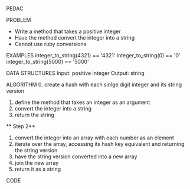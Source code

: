 PEDAC

PROBLEM
- Write a method that takes a positive integer
- Have the method convert the integer into a string
- Cannot use ruby conversions


EXAMPLES
integer_to_string(4321) == '4321'
integer_to_string(0) == '0'
integer_to_string(5000) == '5000'

DATA STRUCTURES
Input: positive integer
Output: string


ALGORITHM
0. create a hash with each sinlge digit integer and its string version
1. define the method that takes an integer as an argument
2. convert the integer into a string
3. return the string

** Step 2**
1. convert the integer into an array with each number as an element
2.  iterate over the array, accessing its hash key equivalent and returning the string version
3. have the string version converted into a new array
4. join the new array
5. return it as a string

CODE